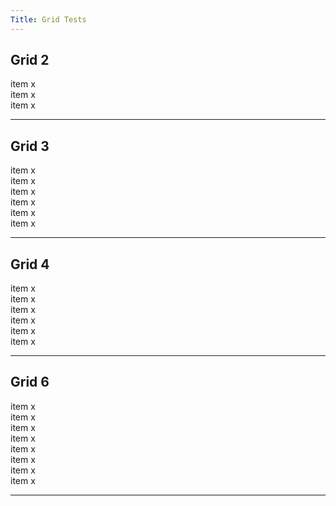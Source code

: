 ```yaml
---
Title: Grid Tests
---
```


## Grid 2
<div class="grid-2">
<div>item x</div>
<div>item x</div>
<div>item x</div>
</div>

---

## Grid 3
<div class="grid-3">
<div>item x</div>
<div>item x</div>
<div>item x</div>
<div>item x</div>
<div>item x</div>
<div>item x</div>
</div>

---

## Grid 4
<div class="grid-4">
<div>item x</div>
<div>item x</div>
<div>item x</div>
<div>item x</div>
<div>item x</div>
<div>item x</div>
</div>

---

## Grid 6
<div class="grid-6">
<div>item x</div>
<div>item x</div>
<div>item x</div>
<div>item x</div>
<div>item x</div>
<div>item x</div>
<div>item x</div>
<div>item x</div>
</div>

---